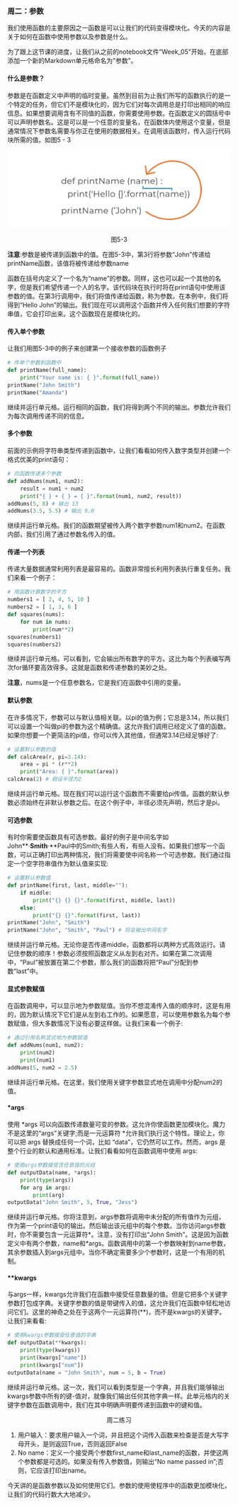 ### 周二：参数

我们使用函数的主要原因之一函数是可以让我们的代码变得模块化。今天的内容是关于如何在函数中使用参数以及参数是什么。

为了跟上这节课的进度，让我们从之前的notebook文件“Week_05”开始，在底部添加一个新的Markdown单元格命名为"参数"。

#### 什么是参数？

参数是在函数定义中声明的临时变量。虽然到目前为止我们所写的函数执行的是一个特定的任务，但它们不是模块化的，因为它们对每次调用总是打印出相同的响应信息。如果想要调用含有不同值的函数，你需要使用参数。在函数定义的圆括号中可以声明参数名。这是可以是一个任意的变量名，在函数体内使用这个变量，但是通常情况下参数名需要与你正在使用的数据相关。在调用该函数时，传入运行代码块所需的值。如图5 - 3

![image-20201107195313998](../assets/ch5-3.png)

<center>图5-3</center>

**注意**:参数是被传递到函数中的值。在图5-3中，第3行将参数“John”传递给printName函数，该值将被传递给参数name

函数在括号内定义了一个名为“name”的参数。同样，这也可以起一个其他的名字，但是我们希望传递一个人的名字。该代码块在执行时将在print语句中使用该参数的值。在第3行调用中，我们将值传递给函数，称为参数。在本例中，我们将得到“Hello John”的输出。我们现在可以调用这个函数并传入任何我们想要的字符串值，它会打印出来。这个函数现在是模块化的。

#### 传入单个参数

让我们用图5-3中的例子来创建第一个接收参数的函数例子

``` python
# 传单个参数到函数中
def printName(full_name):
    print("Your name is: { }".format(full_name))
printName("John Smith")
printName("Amanda")
```

继续并运行单元格。运行相同的函数，我们将得到两个不同的输出。参数允许我们为每次调用传递不同的信息。

#### 多个参数

前面的示例将字符串类型传递到函数中，让我们看看如何传入数字类型并创建一个格式优美的print语句：

``` python
# 向函数传递多个参数
def addNums(num1, num2):
    result = num1 + num2
	print("{ } + { } = { }".format(num1, num2, result))
addNums(5, 8) # 输出 13
addNums(3.5, 5.5) # 输出 9.0
```

继续并运行单元格。我们的函数期望被传入两个数字参数num1和num2。在函数内部，我们引用了通过参数名传入的值。

#### 传递一个列表

传递大量数据通常利用列表是最容易的。函数非常擅长利用列表执行重复任务。我们来看一个例子：

``` python
# 用函数计算数字的平方
numbers1 = [ 2, 4, 5, 10 ]
numbers2 = [ 1, 3, 6 ]
def squares(nums):
	for num in nums:
		print(num**2)
squares(numbers1)
squares(numbers2)
```

继续并运行单元格。可以看到，它会输出所有数字的平方。这比为每个列表编写两次for循环要高效得多。这就是函数和传递参数的美妙之处。

**注意**，nums是一个任意参数名，它是我们在函数中引用的变量。

#### 默认参数

在许多情况下，参数可以与默认值相关联。以pi的值为例；它总是3.14，所以我们可以设置一个叫做pi的参数为这个精确值。这允许我们调用已经定义了值的函数。如果你想要一个更简洁的pi值，你可以传入其他值，但通常3.14已经足够好了:

``` python
# 设置默认参数的值
def calcArea(r, pi=3.14):
	area = pi * (r**2)
	print("Area: { }".format(area))
calcArea(2) # 假设半径为2
```

继续并运行单元格。现在我们可以运行这个函数而不需要给pi传值。函数的默认参数必须始终在非默认参数之后。在这个例子中，半径必须先声明，然后才是pi。

#### 可选参数

有时你需要使函数具有可选参数。最好的例子是中间名字如John**·**Smith**·**Paul中的Smith;有些人有，有些人没有。如果我们想写一个函数，可以正确打印出两种情况，我们将需要使中间名称一个可选参数。我们通过指定一个空字符串值作为默认值来实现:

``` python
# 设置默认参数值
def printName(first, last, middle=""):
	if middle:
		print("{} {} {}".format(first, middle, last))
	else:
		print("{} {}".format(first, last))
printName("John", "Smith")
printName("John", "Smith", "Paul") # 将会输出中间名字
```

继续并运行单元格。无论你是否传递middle，函数都将以两种方式高效运行。请记住参数的顺序！参数必须按照函数定义从左到右对齐。如果在第二次调用中，“Paul”被放置在第二个参数，那么我们的函数将把“Paul”分配到参数“last”中。

#### 显式参数赋值

在函数调用中，可以显示地为参数赋值。当你不想混淆传入值的顺序时，这是有用的，因为默认情况下它们是从左到右工作的。如果愿意，可以使用参数名为每个参数赋值，但大多数情况下没有必要这样做。让我们来看一个例子:

``` python
# 通过引用名称显式地为参数赋值
def addNums(num1, num2):
    print(num2)
    print(num1)
addNums(5, num2 = 2.5)
```

继续并运行单元格。在这里，我们使用关键字参数显式地在调用中分配num2的值。

#### *args

使用 \*args 可以向函数传递数量可变的参数。这允许你使函数更加模块化。魔力不是这里的“args”关键字;而是一元运算符 *允许我们执行这个特性。理论上，你可以把 args 替换成任何一个词，比如 “data”，它仍然可以工作。然而，args 是整个行业的默认和通用标准。让我们看看如何在函数调用中使用 args:

``` python
# 使用args参数接受含任意值的元组
def outputData(name, *args):
    print(type(args))
	for arg in args:
		print(arg)
outputData("John Smith", 5, True, "Jess")
```

继续并运行单元格。你将注意到，args参数将调用中未分配的所有值作为元组，作为第一个print语句的输出。然后输出该元组中的每个参数。当你访问args参数时，你不需要包含一元运算符\*。注意，没有打印出“John Smith”。这是因为函数定义中有两个参数，name和*args。函数调用中的第一个参数映射到name参数，其余参数插入到args元组中。当你不确定需要多少个参数时，这是一个有用的机制。

#### **kwargs

与args一样，kwargs允许我们在函数中接受任意数量的值。但是它把多个关键字参数打包成字典。关键字参数的值是带键传入的值，这允许我们在函数中轻松地访问它们。这里的神奇之处在于这两个一元运算符(**)，而不是kwargs的关键字。让我们来看看:

``` python
# 使用kwargs参数接受任意值的字典
def outputData(**kwargs):
    print(type(kwargs))
    print(kwargs["name"])
    print(kwargs["num"])
outputData(name = "John Smith", num = 5, b = True)
```

继续并运行单元格。这一次，我们可以看到类型是一个字典，并且我们能够输出kwargs参数中所有的键-值对，就像我们输出任何其他字典一样。此单元格内的关键字参数在函数调用中，我们在其中明确声明要传递到函数中的键和值。

<center>周二练习</center>

1. 用户输入：要求用户输入一个词，并且把这个词传入函数来检查是否是大写字母开头，是则返回True，否则返回False
2. No name：定义一个接受两个参数first_name和last_name的函数，并使这两个参数都是可选的。如果没有传入参数值，则输出“No name passed in”;否则，它应该打印出name。

今天讲的是函数参数以及如何使用它们。参数的使用使程序中的函数更加模块化，让我们的代码行数大大地减少。